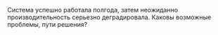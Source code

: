 Система успешно работала полгода, затем неожиданно производительность серьезно деградировала. Каковы возможные проблемы, пути решения?